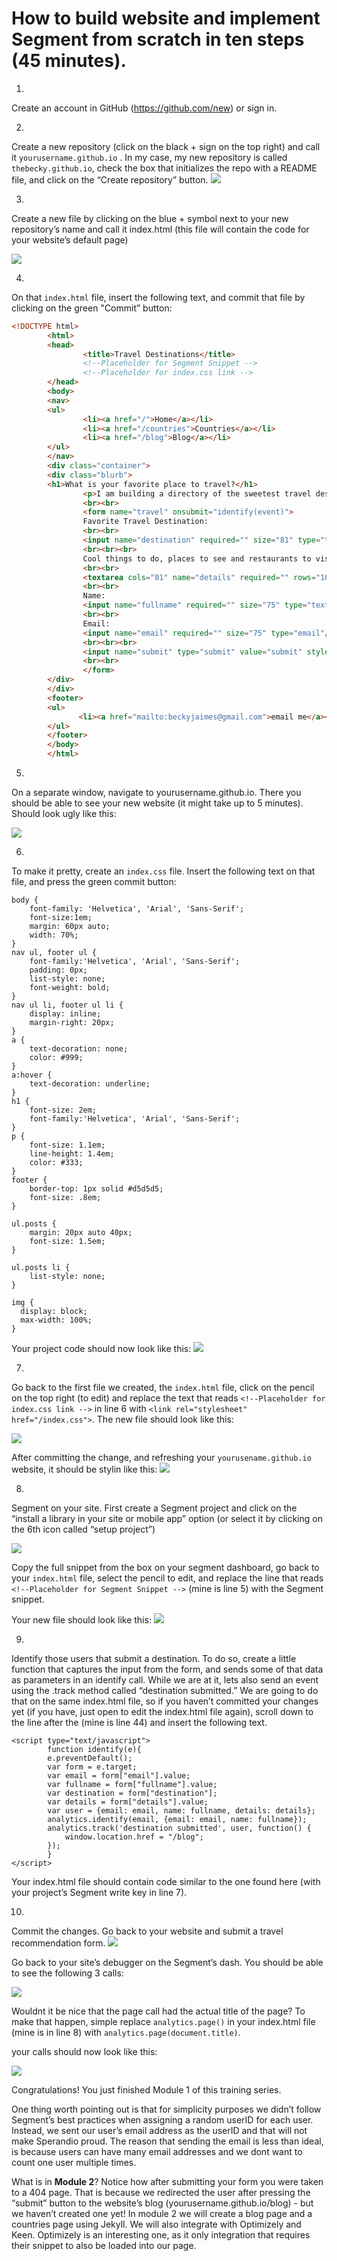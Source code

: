 
# How to build website and implement Segment from scratch in ten steps (45 minutes). 

1.
Create an account in GitHub (https://github.com/new) or sign in.

2.
Create a new repository (click on the black + sign on the top right) and call it `yourusername.github.io` . In my case, my new repository is called `thebecky.github.io`, check the box that initializes the repo with a README file, and click on the “Create repository” button.
![](https://lh4.googleusercontent.com/7pAUHBkudZZNE-2el-xvBiw847A_KJK4AfIE6J4hcZLOURkFUQO3h3juy6Rbo2Ga9ZcIo4LIiVymliSpjvr-4CVmahvcx9Ttm3kWIi8fvmWgG7pNqRCNcOfcboRvfg2MdjX7Mwk)

3.
Create a new file by clicking on the blue + symbol next to your new repository’s name and call it index.html (this file will contain the code for your website’s default page)

![](https://lh3.googleusercontent.com/2gBmt3YAt1nut9kwvPxr0dEE3H5_1_cweeMmygZIgooQX7ButSFH48Hn4Dj1qADAINgXla6SZt40pl831XghO0nO_ULGgE2l-32nc73nerXnbgHbMc7fo0sd8DWdkL1sjUbYi28)

4.
On that `index.html` file, insert the following text, and commit that file by clicking on the green "Commit” button:

```html 
<!DOCTYPE html>
        <html>
        <head>
                <title>Travel Destinations</title>
                <!--Placeholder for Segment Snippet -->
                <!--Placeholder for index.css link -->
        </head>
        <body>
        <nav>
        <ul>
                <li><a href="/">Home</a></li>
                <li><a href="/countries">Countries</a></li>
                <li><a href="/blog">Blog</a></li>
        </ul>
        </nav>
        <div class="container">
        <div class="blurb">        
        <h1>What is your favorite place to travel?</h1>
                <p>I am building a directory of the sweetest travel destinations.</p>
                <br><br>
                <form name="travel" onsubmit="identify(event)">
                Favorite Travel Destination:
                <br><br>
                <input name="destination" required="" size="81" type="text"/>
                <br><br><br>
                Cool things to do, places to see and restaurants to visit:
                <br><br>
                <textarea cols="81" name="details" required="" rows="10"></textarea>
                <br><br>
                Name:
                <input name="fullname" required="" size="75" type="text"/>
                <br><br>
                Email:
                <input name="email" required="" size="75" type="email"/>
                <br><br><br>
                <input name="submit" type="submit" value="submit" style="color: #ffffff; background: #63686b; font-size: 1em; border: none;"/>
                <br><br>
                </form>       
        </div>
        </div>
        <footer>
        <ul>
               <li><a href="mailto:beckyjaimes@gmail.com">email me</a></li>
        </ul>
        </footer>
        </body>
        </html>
```

5.
On a separate window, navigate to  yourusername.github.io. There you should be able to see your new website (it might take up to 5 minutes). Should look ugly like this:

![](https://lh4.googleusercontent.com/htMHBgB6SmAWH98_kNRSV6SpmImYisWdAcGcyRnOma1FH30C208_qo1MRMWtKIzM0Re_LK5MawP0dwX2Dg6NgjgEsbVxmexI6nIzK1Z0jaYGvVOKcjMhrMEfhRqDCbopFP5KpM0)

6.
To make it pretty,  create an `index.css` file. Insert the following text on that file, and press the green commit button:

```
body {
    font-family: 'Helvetica', 'Arial', 'Sans-Serif';
    font-size:1em;
    margin: 60px auto;
    width: 70%;
}
nav ul, footer ul {
    font-family:'Helvetica', 'Arial', 'Sans-Serif';
    padding: 0px;
    list-style: none;
    font-weight: bold;
}
nav ul li, footer ul li {
    display: inline;
    margin-right: 20px;
}
a {
    text-decoration: none;
    color: #999;
}
a:hover {
    text-decoration: underline;
}
h1 {
    font-size: 2em;
    font-family:'Helvetica', 'Arial', 'Sans-Serif';
}
p {
    font-size: 1.1em;
    line-height: 1.4em;
    color: #333;
}
footer {
    border-top: 1px solid #d5d5d5;
    font-size: .8em;
}

ul.posts { 
    margin: 20px auto 40px; 
    font-size: 1.5em;
}

ul.posts li {
    list-style: none;
}

img {
  display: block;
  max-width: 100%;
}
```

Your project code should now look like this: 
![](https://lh6.googleusercontent.com/WElic7ObgxtawSB7YpoMqwRQYxxORQT6vKz62p5XcCuPP2kJ19ac59at2LPC8Vood63_9W81oB7GwDjnlHnRBR_USO1EQdyh5jKg7cyXmIMMyJnUtqCq__MvFZkYg-KzpIv-cOY)

7.
Go back to the first file we created, the `index.html` file, click on the pencil on the top right (to edit) and replace the text that reads `<!--Placeholder for index.css link -->` in line 6  with `<link rel="stylesheet" href="/index.css">`. The new file should look like this:

![](https://lh6.googleusercontent.com/Bipyrmp-mMQrgwTkRS_ZEkDm8mLjXG7J_LusLIx8thjRvW6Waua6Ng3HwyJmYnrluoruoTOlSlRGOFIQUs8Xq_7DWSCXgcjKJQJeWGITTEutoMDOk7K8dekiYaRGKYNwsqcxI08)

After committing the change, and refreshing your `yourusename.github.io` website, it should be stylin like this:
![](https://dchtm6r471mui.cloudfront.net/notes.dropbox.com_2KqZoOTMGXjhQh7myTv8k_d.2308_1436279269707_undefined)

8.
Segment on your site. 
First create a Segment project and click on the “install a library in your site or mobile app” option (or select it by clicking on the 6th icon called “setup project”)

![](https://lh6.googleusercontent.com/ue6swDWFchY5LllpF-fw60ig5peul0A7eYrMEeP-euZz9BnfSekldy1jwHL_bBjjKyI3Fec-ReOE9NxoJjC1YIdpO5g5twfIEdP5ycdsJMiSEC6Yn8jqHdUZUf5RMRF6v2EeIdI)

Copy the full snippet from the box on your segment dashboard, go back to your `index.html` file, select the pencil to edit, and replace the line that reads `<!--Placeholder for Segment Snippet -->` (mine is line 5) with the Segment snippet.

Your new file should look like this:
![](https://dchtm6r471mui.cloudfront.net/notes.dropbox.com_2KqZoOTMGXjhQh7myTv8k_d.2308_1436248776313_undefined)

9.
Identify those users that submit a destination. To do so, create a little function that captures the input from the form, and sends some of that data as parameters in an identify call. While we are at it, lets also send an event using the .track method called “destination submitted.”  We are going to do that on the same index.html file, so if you haven’t committed your changes yet (if you have, just open to edit the index.html file again), scroll down to the line after the </form> (mine is line 44) and insert the following text.
```   
<script type="text/javascript">
        function identify(e){
        e.preventDefault();
        var form = e.target;
        var email = form["email"].value;
        var fullname = form["fullname"].value;
        var destination = form["destination"];
        var details = form["details"].value;
        var user = {email: email, name: fullname, details: details};
        analytics.identify(email, {email: email, name: fullname});
        analytics.track('destination submitted', user, function() {
            window.location.href = "/blog";
        });
        }
</script>
```
Your index.html file should contain code similar to the one found here (with your project’s Segment write key in line 7).

10.
Commit the changes. Go back to your website and submit a travel recommendation form.
![](https://lh6.googleusercontent.com/XwmCdFqs7yF7nMYndphwPR_kyPoMVQipuUedClecnF9tjO5rh5XG77wpqa7C4znkBkBHJhN8vv2q9qSHwSewIqgTV3b-Nn0lmh8AFtAvxCYs1K2EMVKM2YwK3AmSNPUBcXQ4tvg)

Go back to your site’s debugger on the Segment’s dash. You should be able to see the following 3 calls:

![](https://dchtm6r471mui.cloudfront.net/notes.dropbox.com_2KqZoOTMGXjhQh7myTv8k_d.2308_1436278764869_undefined)

Wouldnt it be nice that the page call had the actual title of the page? To make that happen, simple replace `analytics.page()` in your index.html file (mine is in line 8) with  `analytics.page(document.title)`.

your calls should now look like this:

![](https://dchtm6r471mui.cloudfront.net/notes.dropbox.com_2KqZoOTMGXjhQh7myTv8k_d.2308_1436279711665_undefined)

Congratulations! You just finished Module 1 of this training series.

One thing worth pointing out is that for simplicity purposes we didn’t follow Segment’s best practices when assigning a random userID for each user. Instead, we sent our user’s email address as the userID and that will not make Sperandio proud. The reason that sending the email is less than ideal, is because users can have many email addresses and we dont want to count one user multiple times.

What is in **Module 2**?   Notice how after submitting your form you were taken to a 404 page. That is because we redirected the user after pressing the “submit” button to the website’s blog (yourusername.github.io/blog) - but we haven’t created one yet! In module 2 we will create a blog page and a countries page using Jekyll.
We will also integrate with Optimizely and Keen. Optimizely is an interesting one, as it only integration that requires their snippet to also be loaded into our page.